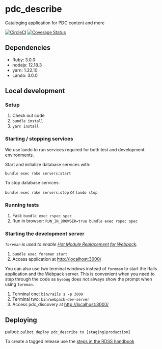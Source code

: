 # pdc_describe
Cataloging application for PDC content and more

[![CircleCI](https://circleci.com/gh/pulibrary/pdc_describe/tree/main.svg?style=svg)](https://circleci.com/gh/pulibrary/pdc_describe/tree/main)
[![Coverage Status](https://coveralls.io/repos/github/pulibrary/pdc_describe/badge.svg?branch=main)](https://coveralls.io/github/pulibrary/pdc_describe?branch=main)

## Dependencies
* Ruby: 3.0.0
* nodejs: 12.18.3
* yarn: 1.22.10
* Lando: 3.0.0

## Local development

### Setup
1. Check out code
2. `bundle install`
3. `yarn install`

### Starting / stopping services
We use lando to run services required for both test and development environments.

Start and initialize database services with:

`bundle exec rake servers:start`

To stop database services:

`bundle exec rake servers:stop` or `lando stop`

### Running tests
1. Fast: `bundle exec rspec spec`
2. Run in browser: `RUN_IN_BROWSER=true bundle exec rspec spec`

### Starting the development server
*`foreman` is used to enable [Hot Module Replacement for Webpack](https://webpack.js.org/concepts/hot-module-replacement/).*

1. `bundle exec foreman start`
2. Access application at [http://localhost:3000/](http://localhost:3000/)

You can also use two terminal windows instead of `foreman` to start the Rails application and the Webpack server.
This is convenient when you need to step through the code as `byebug` does not always show the prompt when using `foreman`.

1. Terminal one: `bin/rails s -p 3000`
2. Terminal two: `bin/webpack-dev-server`
3. Access pdc_discovery at [http://localhost:3000/](http://localhost:3000/)

## Deploying
pulbot: `pulbot deploy pdc_describe to [staging|production]`

To create a tagged release use the [steps in the RDSS handbook](https://github.com/pulibrary/rdss-handbook/blob/main/release_process.md)
